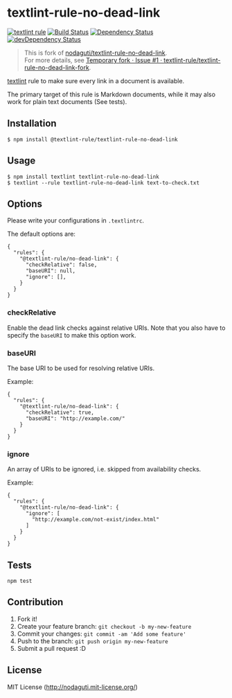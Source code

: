 # textlint-rule-no-dead-link

[![textlint rule](https://img.shields.io/badge/textlint-fixable-green.svg?style=social)](https://textlint.github.io/)
[![Build Status](https://travis-ci.org/textlint-rule/textlint-rule-no-dead-link-fork.svg?branch=master)](https://travis-ci.org/textlint-rule/textlint-rule-no-dead-link-fork)
[![Dependency Status](https://david-dm.org/textlint-rule/textlint-rule-no-dead-link-fork.svg)](https://david-dm.org/textlint-rule/textlint-rule-no-dead-link-fork)
[![devDependency Status](https://david-dm.org/textlint-rule/textlint-rule-no-dead-link-fork/dev-status.svg)](https://david-dm.org/textlint-rule/textlint-rule-no-dead-link-fork#info=devDependencies)

> This is fork of [nodaguti/textlint-rule-no-dead-link](https://github.com/nodaguti/textlint-rule-no-dead-link "nodaguti/textlint-rule-no-dead-link").  
> For more details, see [Temporary fork · Issue #1 · textlint-rule/textlint-rule-no-dead-link-fork](https://github.com/textlint-rule/textlint-rule-no-dead-link-fork/issues/1 "Temporary fork · Issue #1 · textlint-rule/textlint-rule-no-dead-link-fork").

[textlint](https://github.com/textlint/textlint) rule
to make sure every link in a document is available.

The primary target of this rule is Markdown documents, while it may also work for plain text documents (See tests).

## Installation
```
$ npm install @textlint-rule/textlint-rule-no-dead-link
```

## Usage
```
$ npm install textlint textlint-rule-no-dead-link
$ textlint --rule textlint-rule-no-dead-link text-to-check.txt
```

## Options
Please write your configurations in `.textlintrc`.

The default options are:
```
{
  "rules": {
    "@textlint-rule/no-dead-link": {
      "checkRelative": false,
      "baseURI": null,
      "ignore": [],
    }
  }
}
```

### checkRelative
Enable the dead link checks against relative URIs.
Note that you also have to specify the `baseURI` to make this option work.

### baseURI
The base URI to be used for resolving relative URIs.

Example:
```
{
  "rules": {
    "@textlint-rule/no-dead-link": {
      "checkRelative": true,
      "baseURI": "http://example.com/"
    }
  }
}
```

### ignore
An array of URIs to be ignored, i.e. skipped from availability checks.

Example:
```
{
  "rules": {
    "@textlint-rule/no-dead-link": {
      "ignore": [
        "http://example.com/not-exist/index.html"
      ]
    }
  }
}
```

## Tests
```
npm test
```

## Contribution

1. Fork it!
2. Create your feature branch: `git checkout -b my-new-feature`
3. Commit your changes: `git commit -am 'Add some feature'`
4. Push to the branch: `git push origin my-new-feature`
5. Submit a pull request :D

## License

MIT License (http://nodaguti.mit-license.org/)
